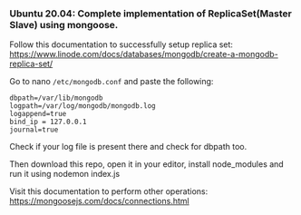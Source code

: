 ### Ubuntu 20.04: Complete implementation of ReplicaSet(Master Slave) using mongoose.

Follow this documentation to successfully setup replica set: https://www.linode.com/docs/databases/mongodb/create-a-mongodb-replica-set/

Go to nano `/etc/mongodb.conf` and paste the following:
```
dbpath=/var/lib/mongodb                                                                                                                
logpath=/var/log/mongodb/mongodb.log                                                                                                    
logappend=true                                                                                                                          
bind_ip = 127.0.0.1                                                                                                                    
journal=true
```
Check if your log file is present there and check for dbpath too.

Then download this repo, open it in your editor, install node_modules and run it using nodemon index.js

Visit this documentation to perform other operations: https://mongoosejs.com/docs/connections.html
